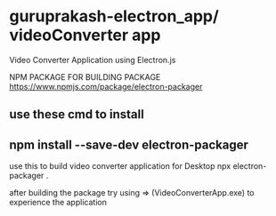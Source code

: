 # guruprakash-electron_app/ videoConverter app

Video Converter Application using Electron.js

NPM PACKAGE FOR BUILDING PACKAGE 
 https://www.npmjs.com/package/electron-packager

use these cmd to install 
--------------------
npm install --save-dev electron-packager
-------------------

use this to build video converter application for Desktop
npx electron-packager .

after building the package 
try using => (VideoConverterApp.exe) to experience the application

